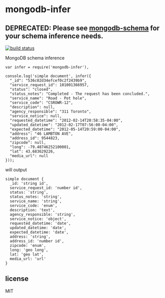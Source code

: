 # mongodb-infer

## DEPRECATED: Please see [mongodb-schema](https://github.com/mongodb-js/mongodb-schema) for your schema inference needs.

[![build status](https://secure.travis-ci.org/imlucas/mongodb-infer.png)](http://travis-ci.org/imlucas/mongodb-infer)

MongoDB schema inference

```
var infer = require('mongodb-infer'),

console.log('simple document', infer({
  "_id": "536c02d34efcef0c2f2439b9",
  "service_request_id": 101001366957,
  "status": "closed",
  "status_notes": "Completed - The request has been concluded.",
  "service_name": "Road - Pot hole",
  "service_code": "CSROWR-12",
  "description": null,
  "agency_responsible": "311 Toronto",
  "service_notice": null,
  "requested_datetime": "2012-02-14T20:58:35-04:00",
  "updated_datetime": "2012-02-17T07:56:00-04:00",
  "expected_datetime": "2012-05-14T20:59:00-04:00",
  "address": "46 LAMBTON AVE",
  "address_id": 9544823,
  "zipcode": null,
  "long": -79.48746252100001,
  "lat": 43.683629226,
  "media_url": null
}));
```

will output

```
simple document {
  _id: 'string id',
  service_request_id: 'number id',
  status: 'string',
  status_notes: 'string',
  service_name: 'string',
  service_code: 'enum',
  description: 'text',
  agency_responsible: 'string',
  service_notice: 'object',
  requested_datetime: 'date',
  updated_datetime: 'date',
  expected_datetime: 'date',
  address: 'string',
  address_id: 'number id',
  zipcode: 'enum',
  long: 'geo long',
  lat: 'geo lat',
  media_url: 'url'
}
```

## license

MIT
